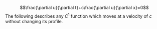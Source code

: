 $$\frac{\partial u}{\partial t}+c\frac{\partial u}{\partial x}=0$$
The following describes any $C^1$ function which moves at a velocity of $c$ without changing its profile.

